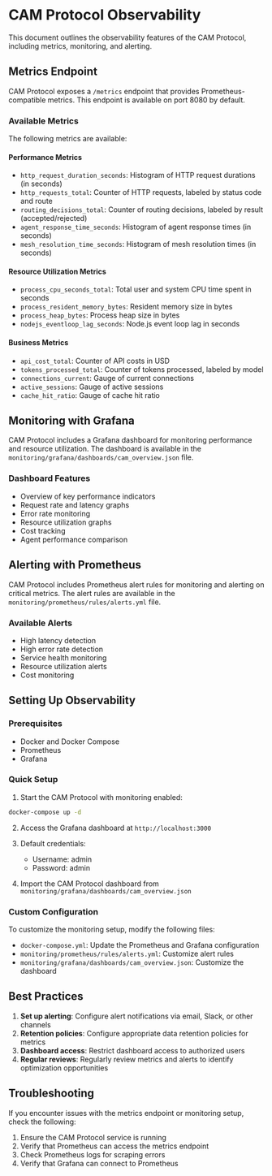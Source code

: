 # CAM Protocol Observability

This document outlines the observability features of the CAM Protocol, including metrics, monitoring, and alerting.

## Metrics Endpoint

CAM Protocol exposes a `/metrics` endpoint that provides Prometheus-compatible metrics. This endpoint is available on port 8080 by default.

### Available Metrics

The following metrics are available:

#### Performance Metrics

- `http_request_duration_seconds`: Histogram of HTTP request durations (in seconds)
- `http_requests_total`: Counter of HTTP requests, labeled by status code and route
- `routing_decisions_total`: Counter of routing decisions, labeled by result (accepted/rejected)
- `agent_response_time_seconds`: Histogram of agent response times (in seconds)
- `mesh_resolution_time_seconds`: Histogram of mesh resolution times (in seconds)

#### Resource Utilization Metrics

- `process_cpu_seconds_total`: Total user and system CPU time spent in seconds
- `process_resident_memory_bytes`: Resident memory size in bytes
- `process_heap_bytes`: Process heap size in bytes
- `nodejs_eventloop_lag_seconds`: Node.js event loop lag in seconds

#### Business Metrics

- `api_cost_total`: Counter of API costs in USD
- `tokens_processed_total`: Counter of tokens processed, labeled by model
- `connections_current`: Gauge of current connections
- `active_sessions`: Gauge of active sessions
- `cache_hit_ratio`: Gauge of cache hit ratio

## Monitoring with Grafana

CAM Protocol includes a Grafana dashboard for monitoring performance and resource utilization. The dashboard is available in the `monitoring/grafana/dashboards/cam_overview.json` file.

### Dashboard Features

- Overview of key performance indicators
- Request rate and latency graphs
- Error rate monitoring
- Resource utilization graphs
- Cost tracking
- Agent performance comparison

## Alerting with Prometheus

CAM Protocol includes Prometheus alert rules for monitoring and alerting on critical metrics. The alert rules are available in the `monitoring/prometheus/rules/alerts.yml` file.

### Available Alerts

- High latency detection
- High error rate detection
- Service health monitoring
- Resource utilization alerts
- Cost monitoring

## Setting Up Observability

### Prerequisites

- Docker and Docker Compose
- Prometheus
- Grafana

### Quick Setup

1. Start the CAM Protocol with monitoring enabled:

```bash
docker-compose up -d
```

2. Access the Grafana dashboard at `http://localhost:3000`

3. Default credentials:
   - Username: admin
   - Password: admin

4. Import the CAM Protocol dashboard from `monitoring/grafana/dashboards/cam_overview.json`

### Custom Configuration

To customize the monitoring setup, modify the following files:

- `docker-compose.yml`: Update the Prometheus and Grafana configuration
- `monitoring/prometheus/rules/alerts.yml`: Customize alert rules
- `monitoring/grafana/dashboards/cam_overview.json`: Customize the dashboard

## Best Practices

1. **Set up alerting**: Configure alert notifications via email, Slack, or other channels
2. **Retention policies**: Configure appropriate data retention policies for metrics
3. **Dashboard access**: Restrict dashboard access to authorized users
4. **Regular reviews**: Regularly review metrics and alerts to identify optimization opportunities

## Troubleshooting

If you encounter issues with the metrics endpoint or monitoring setup, check the following:

1. Ensure the CAM Protocol service is running
2. Verify that Prometheus can access the metrics endpoint
3. Check Prometheus logs for scraping errors
4. Verify that Grafana can connect to Prometheus
